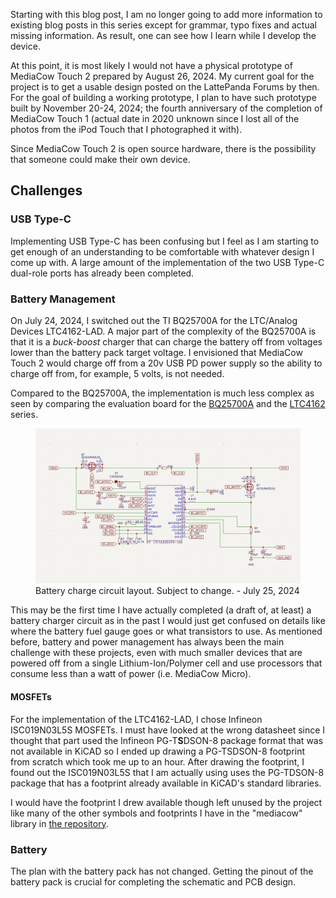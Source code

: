 Starting with this blog post, I am no longer going to add more information to existing blog posts in this series except for grammar, typo fixes and actual missing information. As result, one can see how I learn while I develop the device. 

At this point, it is most likely I would not have a physical prototype of MediaCow Touch 2 prepared by August 26, 2024. My current goal for the project is to get a usable design posted on the LattePanda Forums by then. For the goal of building a working prototype, I plan to have such prototype built by November 20-24, 2024; the fourth anniversary of the completion of MediaCow Touch 1 (actual date in 2020 unknown since I lost all of the photos from the iPod Touch that I photographed it with).

Since MediaCow Touch 2 is open source hardware, there is the possibility that someone could make their own device. 

## Challenges

### USB Type-C
Implementing USB Type-C has been confusing but I feel as I am starting to get enough of an understanding to be comfortable with whatever design I come up with. A large amount of the implementation of the two USB Type-C dual-role ports has already been completed.

### Battery Management
On July 24, 2024, I switched out the TI BQ25700A for the LTC/Analog Devices LTC4162-LAD. A major part of the complexity of the BQ25700A is that it is a *buck-boost* charger that can charge the battery off from voltages lower than the battery pack target voltage. I envisioned that MediaCow Touch 2 would charge off from a 20v USB PD power supply so the ability to charge off from, for example, 5 volts, is not needed.

Compared to the BQ25700A, the implementation is much less complex as seen by comparing the evaluation board for the [BQ25700A](https://www.ti.com/lit/ug/sluubg6/sluubg6.pdf) and the [LTC4162](https://www.analog.com/en/resources/evaluation-hardware-and-software/evaluation-boards-kits/dc2038a.html#eb-overview) series. 

<figure>
    <img src="/static/blog/mct2_p3/mct2_charge_system_preview_20240725.webp">
    <figurecaption>Battery charge circuit layout. Subject to change. - July 25, 2024</figurecaption>
</figure>

This may be the first time I have actually completed (a draft of, at least) a battery charger circuit as in the past I would just get confused on details like where the battery fuel gauge goes or what transistors to use. As mentioned before, battery and power management has always been the main challenge with these projects, even with much smaller devices that are powered off from a single Lithium-Ion/Polymer cell and use processors that consume less than a watt of power (i.e. MediaCow Micro).

#### MOSFETs
For the implementation of the LTC4162-LAD, I chose Infineon ISC019N03L5S MOSFETs. I must have looked at the wrong datasheet since I thought that part used the Infineon PG-T**S**DSON-8 package format that was not available in KiCAD so I ended up drawing a PG-TSDSON-8 footprint from scratch which took me up to an hour. After drawing the footprint, I found out the ISC019N03L5S that I am actually using uses the PG-TDSON-8 package that has a footprint already available in KiCAD's standard libraries. 

I would have the footprint I drew available though left unused by the project like many of the other symbols and footprints I have in the "mediacow" library in [the repository](https://github.com/ctcl-bregis/mct2/).

### Battery
The plan with the battery pack has not changed. Getting the pinout of the battery pack is crucial for completing the schematic and PCB design.

